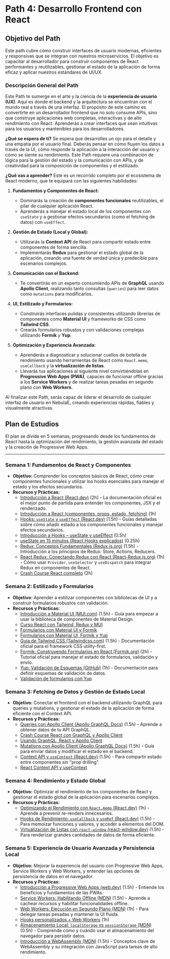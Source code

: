 # Path 4: Desarrollo Frontend con React

## Objetivo del Path

Este path cubre cómo construir interfaces de usuario modernas, eficientes y responsivas que se integran con nuestros microservicios. El objetivo es capacitar al desarrollador para construir componentes de React performantes y reutilizables, gestionar el estado de la aplicación de forma eficaz y aplicar nuestros estándares de UI/UX.

### Descripción General del Path

Este Path te sumerge en el arte y la ciencia de la **experiencia de usuario (UX)**. Aquí es donde el backend y la arquitectura se encuentran con el mundo real a través de una interfaz. El propósito de este camino es convertirte en un desarrollador frontend que no solo consume APIs, sino que construye aplicaciones web completas, interactivas y de alto rendimiento con React. Aprenderás a crear interfaces que sean intuitivas para los usuarios y mantenibles para los desarrolladores.

**¿Qué se espera de ti?**
Se espera que desarrolles un ojo para el detalle y una empatía por el usuario final. Deberás pensar en cómo fluyen los datos a través de la UI, cómo responde la aplicación a la interacción del usuario y cómo se siente su rendimiento. Este Path requiere una combinación de lógica para la gestión del estado y la comunicación con APIs, y de creatividad para la composición de componentes y el estilizado.

**¿Qué vas a aprender?**
Este es un recorrido completo por el ecosistema de React moderno, que te equipará con las siguientes habilidades:

1.  **Fundamentos y Componentes de React:**
    *   Dominarás la creación de **componentes funcionales** reutilizables, el pilar de cualquier aplicación React.
    *   Aprenderás a manejar el estado local de los componentes con `useState` y a gestionar efectos secundarios (como el fetching de datos) con `useEffect`.

2.  **Gestión de Estado (Local y Global):**
    *   Utilizarás la **Context API** de React para compartir estado entre componentes de forma sencilla.
    *   Implementarás **Redux** para gestionar el estado global de la aplicación, creando una fuente de verdad única y predecible para escenarios complejos.

3.  **Comunicación con el Backend:**
    *   Te convertirás en un experto consumiendo APIs de **GraphQL** usando **Apollo Client**, realizando tanto consultas (`queries`) para leer datos como `mutations` para modificarlos.

4.  **UI, Estilizado y Formularios:**
    *   Construirás interfaces pulidas y consistentes utilizando librerías de componentes como **Material UI** y frameworks de CSS como **Tailwind CSS**.
    *   Crearás formularios robustos y con validaciones complejas utilizando **Formik** y **Yup**.

5.  **Optimización y Experiencia Avanzada:**
    *   Aprenderás a diagnosticar y solucionar cuellos de botella de rendimiento usando herramientas de React como `React.memo`, `useCallback` y la **virtualización de listas**.
    *   Llevarás tus aplicaciones al siguiente nivel convirtiéndolas en **Progressive Web Apps (PWA)**, capaces de funcionar offline gracias a los **Service Workers** y de realizar tareas pesadas en segundo plano con **Web Workers**.

Al finalizar este Path, serás capaz de liderar el desarrollo de cualquier interfaz de usuario en NebulaE, creando experiencias rápidas, fiables y visualmente atractivas.

## Plan de Estudios

El plan se divide en 5 semanas, progresando desde los fundamentos de React hasta la optimización del rendimiento, la gestión avanzada del estado y la creación de Progressive Web Apps.

---

### Semana 1: Fundamentos de React y Componentes

*   **Objetivo:** Comprender los conceptos básicos de React, cómo crear componentes funcionales y utilizar los hooks esenciales para manejar el estado y los efectos secundarios.
*   **Recursos y Prácticas:**
    *   [Introducción a React (React.dev)](https://react.dev/learn) (2h) - La documentación oficial es el mejor punto de partida para entender los componentes, JSX y el renderizado.
    *   [Introducción a React (componentes, props, estado, fetching)](https://www.youtube.com/watch?v=LDB4uaJ87e0) (1h)
    *   [Hooks: `useState` y `useEffect` (React.dev)](https://react.dev/reference/react/useState) (1.5h) - Guías detalladas sobre cómo añadir estado a los componentes funcionales y manejar efectos secundarios.
    *   [Introducción a Hooks – useState y useEffect](https://www.youtube.com/watch?pp=0gcJCfwAo7VqN5tD&v=P5p3vMeJ6LQ) (0.5h)
    *   [useState en 15 minutos (React Hooks explicados)](https://www.youtube.com/watch?v=O6P86uwfdR0) (0.25h)
    *   [Redux: Conceptos Fundamentales (Redux.js.org)](https://redux.js.org/introduction/getting-started) (1.5h) - Introducción a los principios de Redux: Store, Actions, Reducers.
    *   [React Redux: Conectando Redux con React (React-Redux.js.org)](https://react-redux.js.org/introduction/getting-started) (1h) - Cómo usar `Provider`, `useSelector` y `useDispatch` para integrar Redux en componentes de React.
    *   [Crash Course React completo](https://www.youtube.com/watch?pp=0gcJCfwAo7VqN5tD&v=CgkZ7MvWUAA) (2h)

### Semana 2: Estilizado y Formularios

*   **Objetivo:** Aprender a estilizar componentes con bibliotecas de UI y a construir formularios robustos con validación.
*   **Recursos y Prácticas:**
    *   [Introducción a Material UI (MUI.com)](https://mui.com/material-ui/getting-started/overview/) (1.5h) - Guía para empezar a usar la biblioteca de componentes de Material Design.
    *   [Curso React con Tailwind, Redux y MUI](https://www.youtube.com/watch?v=LdomMuzp6jM)
    *   [Formularios con Material UI y Formik](https://www.youtube.com/watch?v=MV9NC3FoCmM)
    *   [Formularios con Material UI, Formik y Yup](https://www.youtube.com/watch?v=aeU2nU45sw4)
    *   [Guía de Tailwind CSS (Tailwindcss.com)](https://tailwindcss.com/docs) (1.5h) - Documentación oficial para el framework CSS utility-first.
    *   [Formik: Construyendo Formularios en React (Formik.org)](https://formik.org/docs/overview) (2h) - Tutorial oficial para manejar el estado de formularios, validación y envío.
    *   [Yup: Validación de Esquemas (GitHub)](https://github.com/jquense/yup) (1h) - Documentación para definir esquemas de validación de datos.
    *   [Validación de formularios con Yup](https://www.youtube.com/watch?v=RQ1E2EjyqY4)

### Semana 3: Fetching de Datos y Gestión de Estado Local

*   **Objetivo:** Conectar el frontend con el backend utilizando GraphQL para queries y mutations, y gestionar el estado de la aplicación de forma eficiente con el Context API.
*   **Recursos y Prácticas:**
    *   [Queries con Apollo Client (Apollo GraphQL Docs)](https://www.apollographql.com/docs/react/data/queries/) (1.5h) - Aprende a obtener datos de tu API GraphQL.
    *   [Crash Course React con GraphQL y Apollo Client](https://www.youtube.com/watch?v=gAbIQx26wSI)
    *   [Usando GraphQL, React y Apollo Client](https://www.youtube.com/watch?v=vy9x1Rn0arY)
    *   [Mutations con Apollo Client (Apollo GraphQL Docs)](https://www.apollographql.com/docs/react/data/mutations/) (1.5h) - Guía para enviar datos y modificar el estado en el backend.
    *   [Context API y `useContext` (React.dev)](https://react.dev/reference/react/useContext) (1.5h) - Para compartir estado entre componentes sin "prop drilling".
    *   [React Context API y useContext](https://www.youtube.com/watch?v=NT8_dQ954lE)

### Semana 4: Rendimiento y Estado Global

*   **Objetivo:** Optimizar el rendimiento de los componentes de React y gestionar el estado global de la aplicación para escenarios complejos.
*   **Recursos y Prácticas:**
    *   [Optimizando el Rendimiento con `React.memo` (React.dev)](https://react.dev/reference/react/memo) (1h) - Aprende a prevenir re-renders innecesarios.
    *   [Hooks de Rendimiento: `useCallback` y `useRef` (React.dev)](https://react.dev/reference/react/useCallback) (1.5h) - Para memoizar funciones y valores, y acceder a elementos del DOM.
    *   [Virtualización de Listas con `react-window` (react-window.dev)](https://react-window.dev/) (1.5h) - Para renderizar grandes cantidades de datos de forma eficiente.

### Semana 5: Experiencia de Usuario Avanzada y Persistencia Local

*   **Objetivo:** Mejorar la experiencia del usuario con Progressive Web Apps, Service Workers y Web Workers, y entender las opciones de persistencia de datos en el navegador.
*   **Recursos y Prácticas:**
    *   [Introducción a Progressive Web Apps (web.dev)](https://web.dev/learn/pwa/) (1.5h) - Entiende los beneficios y fundamentos de las PWAs.
    *   [Service Workers: Habilitando Offline (MDN)](https://developer.mozilla.org/es/docs/Web/API/Service_Worker_API) (1.5h) - Aprende a cachear recursos y habilitar funcionalidades offline.
    *   [Web Workers: Ejecución en Segundo Plano (MDN)](https://developer.mozilla.org/es/docs/Web/API/Web_Workers_API) (1h) - Para delegar tareas pesadas y mantener la UI fluida.
    *   [Hooks personalizados + Web Workers](https://www.youtube.com/watch?v=yPAp1h0vk-s) (1h)
    *   [Almacenamiento Local: `localStorage` vs `sessionStorage` (MDN)](https://developer.mozilla.org/es/docs/Web/API/Web_Storage_API) (0.5h) - Comprende cómo y cuándo usar el almacenamiento del navegador para persistir datos.
    *   [Introducción a WebAssembly (MDN)](https://developer.mozilla.org/es/docs/WebAssembly/Concepts) (1.5h) - Conceptos clave de WebAssembly y su integración con JavaScript para tareas de alto rendimiento.
